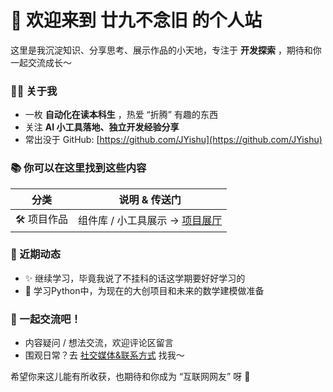 # 👋 欢迎来到 廿九不念旧 的个人站  

这里是我沉淀知识、分享思考、展示作品的小天地，专注于 **开发探索** ，期待和你一起交流成长～  


### 🧑‍💻 关于我  
- 一枚 **自动化在读本科生** ，热爱 “折腾” 有趣的东西  
- 关注 **AI 小工具落地、独立开发经验分享**  
- 常出没于 GitHub: [https://github.com/JYishu](https://github.com/JYishu)  


### 📚 你可以在这里找到这些内容  

| 分类          | 说明 & 传送门                              |  
| ------------- | ----------------------------------------- |  
| 🛠️ 项目作品   | 组件库 / 小工具展示 → [项目展厅](/projects/)    |  


### 🎯 近期动态  

- ✨ 继续学习，毕竟我说了不挂科的话这学期要好好学习的
- 📖 学习Python中，为现在的大创项目和未来的数学建模做准备


### 💬 一起交流吧！  

- 内容疑问 / 想法交流，欢迎评论区留言  
- 围观日常？去 [社交媒体&联系方式](about?id=🔗-社交媒体amp联系方式) 找我～  

希望你来这儿能有所收获，也期待和你成为 “互联网网友” 呀 🌟  
